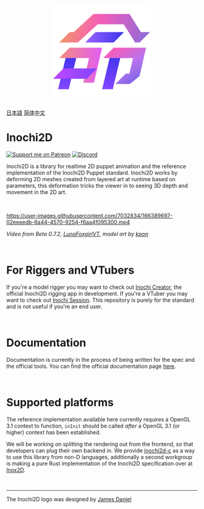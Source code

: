 <p align="center">
  <img width="256" height="256" src="https://raw.githubusercontent.com/Inochi2D/branding/main/logo/logo_transparent_256.png">
</p>

[日本語](https://github.com/Inochi2D/inochi2d/blob/main/README.ja.md)
[简体中文](https://github.com/Inochi2D/inochi2d/blob/main/README.zh.md)

# Inochi2D
[![Support me on Patreon](https://img.shields.io/endpoint.svg?url=https%3A%2F%2Fshieldsio-patreon.vercel.app%2Fapi%3Fusername%3Dclipsey%26type%3Dpatrons&style=for-the-badge)](https://patreon.com/clipsey)
[![Discord](https://img.shields.io/discord/855173611409506334?label=Community&logo=discord&logoColor=FFFFFF&style=for-the-badge)](https://discord.com/invite/abnxwN6r9v)

Inochi2D is a library for realtime 2D puppet animation and the reference implementation of the Inochi2D Puppet standard. Inochi2D works by deforming 2D meshes created from layered art at runtime based on parameters, this deformation tricks the viewer in to seeing 3D depth and movement in the 2D art.

&nbsp;


https://user-images.githubusercontent.com/7032834/166389697-02eeeedb-6a44-4570-9254-f6aa4f095300.mp4

*Video from Beta 0.7.2, [LunaFoxgirlVT](https://twitter.com/LunaFoxgirlVT), model art by [kpon](https://twitter.com/kawaiipony2)*

&nbsp;

# For Riggers and VTubers
If you're a model rigger you may want to check out [Inochi Creator](https://github.com/Inochi2D/inochi-creator), the official Inochi2D rigging app in development.
If you're a VTuber you may want to check out [Inochi Session](https://github.com/Inochi2D/inochi-session).
This repository is purely for the standard and is not useful if you're an end user.

&nbsp;

# Documentation
Documentation is currently in the process of being written for the spec and the official tools. You can find the official documentation page [here](https://docs.inochi2d.com).

&nbsp;

# Supported platforms
The reference implementation available here currently requires a OpenGL 3.1 context to function, `inInit` should be called *after* a OpenGL 3.1 (or higher) context has been established.

We will be working on splitting the rendering out from the frontend, so that developers can plug their own backend in. We provide [inochi2d-c](https://github.com/Inochi2D/inochi2d-c) as a way to use this library from non-D languages, additionally a second workgroup is making a pure Rust implementation of the Inochi2D specification over at [Inox2D](https://github.com/Inochi2D/inox2d).

&nbsp;


---

The Inochi2D logo was designed by [James Daniel](https://twitter.com/rakujira)
